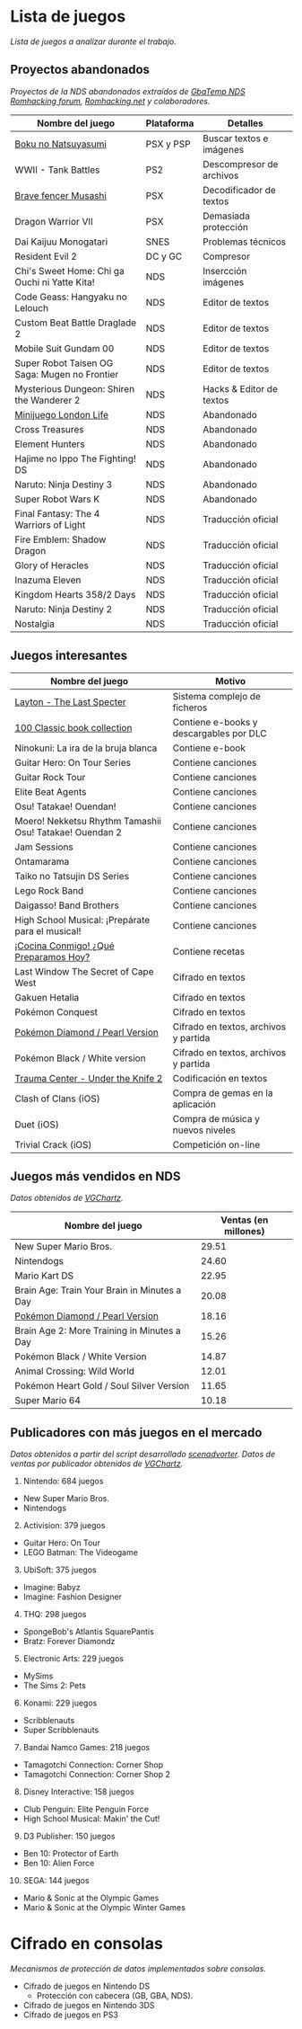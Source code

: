 # Lista de juegos
*Lista de juegos a analizar durante el trabajo.*

## Proyectos abandonados
*Proyectos de la NDS abandonados extraídos de [GbaTemp NDS Romhacking forum](http://gbatemp.net/threads/translation-index-thread.193740/), [Romhacking.net](http://www.romhacking.net/abandoned) y colaboradores.*

| Nombre del juego                              | Plataforma | Detalles                    |
| --------------------------------------------- | ---------- | --------------------------- |
| [Boku no Natsuyasumi](Boku-no-Natsuyasumi)    | PSX y PSP  | Buscar textos e imágenes    |
| WWII - Tank Battles                           | PS2        | Descompresor de archivos    |
| [Brave fencer Musashi](Brave-fencer-Musashi)  | PSX        | Decodificador de textos     |
| Dragon Warrior VII                            | PSX        | Demasiada protección        |
| Dai Kaijuu Monogatari                         | SNES       | Problemas técnicos          |
| Resident Evil 2                               | DC y GC    | Compresor                   |
| Chi's Sweet Home: Chi ga Ouchi ni Yatte Kita! | NDS        | Insercción imágenes         |
| Code Geass: Hangyaku no Lelouch               | NDS        | Editor de textos            |
| Custom Beat Battle Draglade 2                 | NDS        | Editor de textos            |
| Mobile Suit Gundam 00                         | NDS        | Editor de textos            |
| Super Robot Taisen OG Saga: Mugen no Frontier | NDS        | Editor de textos            |
| Mysterious Dungeon: Shiren the Wanderer 2     | NDS        | Hacks & Editor de textos    |
| [Minijuego London Life](London-Life)          | NDS        | Abandonado                  |
| Cross Treasures                               | NDS        | Abandonado                  |
| Element Hunters                               | NDS        | Abandonado                  |
| Hajime no Ippo The Fighting! DS               | NDS        | Abandonado                  |
| Naruto: Ninja Destiny 3                       | NDS        | Abandonado                  |
| Super Robot Wars K                            | NDS        | Abandonado                  |
| Final Fantasy: The 4 Warriors of Light        | NDS        | Traducción oficial          |
| Fire Emblem: Shadow Dragon                    | NDS        | Traducción oficial          |
| Glory of Heracles                             | NDS        | Traducción oficial          |
| Inazuma Eleven                                | NDS        | Traducción oficial          |
| Kingdom Hearts 358/2 Days                     | NDS        | Traducción oficial          |
| Naruto: Ninja Destiny 2                       | NDS        | Traducción oficial          |
| Nostalgia                                     | NDS        | Traducción oficial          |


## Juegos interesantes
| Nombre del juego                                        | Motivo                                  |
| ------------------------------------------------------- | --------------------------------------- |
| [Layton - The Last Specter](Professor-Layton-and-The-Last-Specter)| Sistema complejo de ficheros  |
| [100 Classic book collection](100-Classic-book-collection)| Contiene e-books y descargables por DLC |
| Ninokuni: La ira de la bruja blanca                     | Contiene e-book                         |
| Guitar Hero: On Tour Series                             | Contiene canciones                      |
| Guitar Rock Tour                                        | Contiene canciones                      |
| Elite Beat Agents                                       | Contiene canciones                      |
| Osu! Tatakae! Ouendan!                                  | Contiene canciones                      |
| Moero! Nekketsu Rhythm Tamashii Osu! Tatakae! Ouendan 2 | Contiene canciones                      |
| Jam Sessions                                            | Contiene canciones                      |
| Ontamarama                                              | Contiene canciones                      |
| Taiko no Tatsujin DS Series                             | Contiene canciones                      |
| Lego Rock Band                                          | Contiene canciones                      |
| Daigasso! Band Brothers                                 | Contiene canciones                      |
| High School Musical: ¡Prepárate para el musical!        | Contiene canciones                      |
| [¡Cocina Conmigo! ¿Qué Preparamos Hoy?](¡Cocina-Conmigo!-¿Qué-Preparamos-Hoy%3F) | Contiene recetas |
| Last Window The Secret of Cape West                     | Cifrado en textos                       |
| Gakuen Hetalia                                          | Cifrado en textos                       |
| Pokémon Conquest                                        | Cifrado en textos                       |
| [Pokémon Diamond / Pearl Version](Pokémon-Perla---Diamante)| Cifrado en textos, archivos y partida |
| Pokémon Black / White version                           | Cifrado en textos, archivos y partida   |
| [Trauma Center - Under the Knife 2](Trauma-Center---Under-the-Knife-2)|Codificación en textos |
| Clash of Clans (iOS)                                    | Compra de gemas en la aplicación        |
| Duet (iOS)                                              | Compra de música y nuevos niveles       |
| Trivial Crack (iOS)                                     | Competición on-line                     |


## Juegos más vendidos en NDS
*Datos obtenidos de [VGChartz](http://www.vgchartz.com/gamedb/?name=&publisher=&platform=DS&genre=&minSales=0&results=200).*

| Nombre del juego                             | Ventas (en millones) |
| -------------------------------------------- | -------------------- |
| New Super Mario Bros.                        | 29.51                |
| Nintendogs                                   | 24.60                |
| Mario Kart DS                                | 22.95                |
| Brain Age: Train Your Brain in Minutes a Day | 20.08                |
| [Pokémon Diamond / Pearl Version](Pokémon-Perla---Diamante) | 18.16 |
| Brain Age 2: More Training in Minutes a Day  | 15.26                |
| Pokémon Black / White Version                | 14.87                |
| Animal Crossing: Wild World                  | 12.01                |
| Pokémon Heart Gold / Soul Silver Version     | 11.65                |
| Super Mario 64                               | 10.18                |


## Publicadores con más juegos en el mercado
*Datos obtenidos a partir del script desarrollado [scenadvorter](https://github.com/pleonex/AiroRom/blob/master/Scenadvorter/scenadvorter.py).
Datos de ventas por publicador obtenidos de [VGChartz](http://www.vgchartz.com/gamedb/?name=&publisher=&platform=DS&genre=&minSales=0&results=200).*

1. Nintendo: 684 juegos
  + New Super Mario Bros.
  + Nintendogs
2. Activision: 379 juegos
  + Guitar Hero: On Tour
  + LEGO Batman: The Videogame
3. UbiSoft: 375 juegos
  + Imagine: Babyz
  + Imagine: Fashion Designer
4. THQ: 298 juegos
  + SpongeBob's Atlantis SquarePantis
  + Bratz: Forever Diamondz
5. Electronic Arts: 229 juegos
  + MySims
  + The Sims 2: Pets
6. Konami: 229 juegos
  + Scribblenauts
  + Super Scribblenauts
7. Bandai Namco Games: 218 juegos
  + Tamagotchi Connection: Corner Shop
  + Tamagotchi Connection: Corner Shop 2
8. Disney Interactive: 158 juegos
  + Club Penguin: Elite Penguin Force
  + High School Musical: Makin' the Cut!
9. D3 Publisher: 150 juegos
  + Ben 10: Protector of Earth
  + Ben 10: Alien Force
10. SEGA: 144 juegos
  + Mario & Sonic at the Olympic Games
  + Mario & Sonic at the Olympic Winter Games


# Cifrado en consolas
*Mecanismos de protección de datos implementados sobre consolas.*
* Cifrado de juegos en Nintendo DS
  * Protección con cabecera (GB, GBA, NDS).
* Cifrado de juegos en Nintendo 3DS
* Cifrado de juegos en PS3